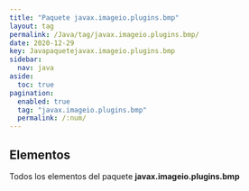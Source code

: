 ```yaml
---
title: "Paquete javax.imageio.plugins.bmp"
layout: tag
permalink: /Java/tag/javax.imageio.plugins.bmp/
date: 2020-12-29
key: Javapaquetejavax.imageio.plugins.bmp
sidebar: 
  nav: java
aside: 
  toc: true
pagination: 
  enabled: true
  tag: "javax.imageio.plugins.bmp"
  permalink: /:num/
---
```


<h2>Elementos</h2>
Todos los elementos del paquete <strong>javax.imageio.plugins.bmp</strong>
